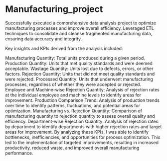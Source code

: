 # Manufacturing_project

Successfully executed a comprehensive data analysis project to optimize manufacturing processes and improve overall efficiency. Leveraged ETL techniques to consolidate and cleanse fragmented manufacturing data, ensuring data accuracy and integrity.

Key insights and KPIs derived from the analysis included:

Manufacturing Quantity: Total units produced during a given period.
Production Quantity: Units that met quality standards and were deemed acceptable.
Wastage Quantity: Units lost due to defects, errors, or other factors.
Rejection Quantity: Units that did not meet quality standards and were rejected.
Processed Quantity: Units that underwent manufacturing processes, regardless of whether they were accepted or rejected.
Employee and Machine-wise Rejection Quantity: Analysis of rejection rates at the individual employee and machine levels to identify areas for improvement.
Production Comparison Trend: Analysis of production trends over time to identify patterns, fluctuations, and potential areas for optimization.
Manufacturing vs. Rejection Quantity: Comparison of manufacturing quantity to rejection quantity to assess overall quality and efficiency.
Department-wise Rejection Quantity: Analysis of rejection rates by department to identify departments with higher rejection rates and target areas for improvement.
By analyzing these KPIs, I was able to identify bottlenecks, inefficiencies, and opportunities for process optimization. This led to the implementation of targeted improvements, resulting in increased productivity, reduced waste, and improved overall manufacturing performance.
